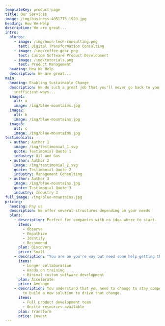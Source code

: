 ```yaml
---
templateKey: product-page
title: Our Services
image: /img/business-4051773_1920.jpg
heading: How We Help
description: We are great...
intro:
  blurbs:
    - image: /img/noun-tech-consulting.png
      text: Digital Transformation Consulting
    - image: /img/coffee-gear.png
      text: Custom Software Product Development
    - image: /img/tutorials.png
      text: Product Management
  heading: How We Help
  description: We are great...
main:
  heading: Enabling Sustainable Change
  description: We do such a great job that you'll never go back to your old
    inefficient ways...
  image1:
    alt: a
    image: /img/blue-mountains.jpg
  image2:
    alt: b
    image: /img/blue-mountains.jpg
  image3:
    alt: c
    image: /img/blue-mountains.jpg
testimonials:
  - author: Author 1
    image: /img/testimonial_1.svg
    quote: Testimonial Quote 1
    industry: Oil and Gas
  - author: Author 2
    image: /img/testimonial_2.svg
    quote: Testimonial Quote 2
    industry: Management Consulting
  - author: Author 3
    image: /img/blue-mountains.jpg
    quote: Testimonial Quote 3
    industry: Industry 3
full_image: /img/blue-mountains.jpg
pricing:
  heading: Pay us
  description: We offer several structures depending on your needs
  plans:
    - description: Perfect for companies with no idea where to start.
      items:
        - Observe
        - Empathize
        - Identify
        - Recommend
      plan: Discovery
      price: Small
    - description: "You are on you're way but need some help getting there. "
      items:
        - Longer collaboration
        - Hands on training
        - Minimal custom software development
      plan: Accelerate
      price: Average
    - description: You understand that you need to change to stay competitive and want
        to build a new solution to drive that change.
      items:
        - Full product development team
        - Onsite resources available
      plan: Transform
      price: Invest
---
```

